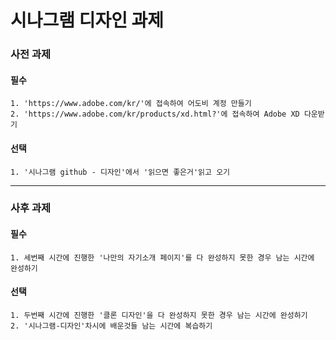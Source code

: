 # 시나그램 디자인 과제

### 사전 과제

#### 필수

```
1. 'https://www.adobe.com/kr/'에 접속하여 어도비 계정 만들기
2. 'https://www.adobe.com/kr/products/xd.html?'에 접속하여 Adobe XD 다운받기
```



#### 선택

```
1. '시나그램 github - 디자인'에서 '읽으면 좋은거'읽고 오기
```



---

### 사후 과제

#### 필수

```
1. 세번째 시간에 진행한 '나만의 자기소개 페이지'를 다 완성하지 못한 경우 남는 시간에 완성하기
```



#### 선택

```
1. 두번째 시간에 진행한 '클론 디자인'을 다 완성하지 못한 경우 남는 시간에 완성하기
2. '시나그램-디자인'차시에 배운것들 남는 시간에 복습하기
```



